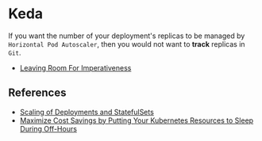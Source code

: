 # Keda

If you want the number of your deployment's replicas to be managed by `Horizontal Pod Autoscaler`, then you would not want to **track** replicas in `Git`.

* [Leaving Room For Imperativeness](https://argo-cd.readthedocs.io/en/stable/user-guide/best_practices/#leaving-room-for-imperativeness)

## References

* [Scaling of Deployments and StatefulSets](https://github.com/kedacore/keda-docs/blob/main/content/docs/2.0/concepts/scaling-deployments.md)
* [Maximize Cost Savings by Putting Your Kubernetes Resources to Sleep During Off-Hours](https://www.perfectscale.io/blog/putting-k8s-resources-to-sleep-with-keda)
